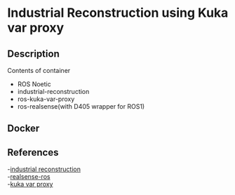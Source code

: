 # Industrial Reconstruction using Kuka var proxy

## Description

Contents of container

- ROS Noetic
- industrial-reconstruction
- ros-kuka-var-proxy
- ros-realsense(with D405 wrapper for ROS1)

## Docker

## References

-[industrial reconstruction](https://github.com/ros-industrial/industrial_reconstruction)  
-[realsense-ros](https://github.com/rjwb1/realsense-ros)  
-[kuka var proxy](https://github.com/ImtsSrl/KUKAVARPROXY)  
